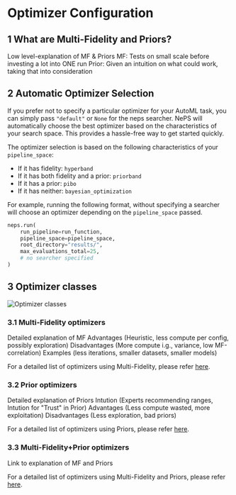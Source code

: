 # Optimizer Configuration

## 1 What are Multi-Fidelity and Priors?

Low level-explanation of MF & Priors
MF: Tests on small scale before investing a lot into ONE run
Prior: Given an intuition on what could work, taking that into consideration

## 2 Automatic Optimizer Selection

If you prefer not to specify a particular optimizer for your AutoML task, you can simply pass `"default"` or `None`
for the neps searcher. NePS will automatically choose the best optimizer based on the characteristics of your search
space. This provides a hassle-free way to get started quickly.

The optimizer selection is based on the following characteristics of your `pipeline_space`:

- If it has fidelity: `hyperband`
- If it has both fidelity and a prior: `priorband`
- If it has a prior: `pibo`
- If it has neither: `bayesian_optimization`

For example, running the following format, without specifying a searcher will choose an optimizer depending on
the `pipeline_space` passed.

```python
neps.run(
    run_pipeline=run_function,
    pipeline_space=pipeline_space,
    root_directory="results/",
    max_evaluations_total=25,
    # no searcher specified
)
```

## 3 Optimizer classes

![Optimizer classes](../doc_images/venn_dia.png)

### 3.1 Multi-Fidelity optimizers

Detailed explanation of MF
Advantages (Heuristic, less compute per config, possibly exploration)
Disadvantages (More compute i.g., variance, low MF-correlation)
Examples (less iterations, smaller datasets, smaller models)

For a detailed list of optimizers using Multi-Fidelity, please refer [here](../optimizer/multifidelity.md).

### 3.2 Prior optimizers

Detailed explanation of Priors
Intution (Experts recommending ranges, Intution for "Trust" in Prior)
Advantages (Less compute wasted, more exploitation)
Disadvantages (Less exploration, bad priors)

For a detailed list of optimizers using Priors, please refer [here](../optimizer/prior.md).

### 3.3 Multi-Fidelity+Prior optimizers

Link to explanation of MF and Priors

For a detailed list of optimizers using Multi-Fidelity and Priors, please refer [here](../optimizer/multifidelity_prior.md).

